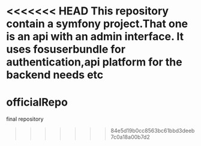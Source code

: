 <<<<<<< HEAD
This repository contain a symfony project.That one is an api with an admin interface.
It uses fosuserbundle for authentication,api platform for the backend needs etc
=======
# officialRepo
final repository
>>>>>>> 84e5d19b0cc8563bc61bbd3deeb7c0a18a00b7d2

